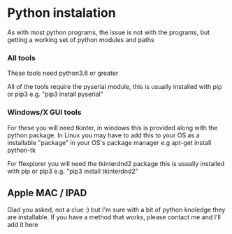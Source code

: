 # Python instalation

As with most python programs, the issue is not with the programs, but getting a working set of python modules and paths

### All tools
These tools need python3.6 or greater

All of the tools require the pyserial module, this is usually installed with pip or pip3
e.g. "pip3 install pyserial"

### Windows/X GUI tools
For these you will need tkinter, in windows this is provided along with the python package. 
In Linux you may have to add this to your OS as a installable "package" in your OS's package manager
e.g apt-get install python-tk 

For ffexplorer you will need the tkinterdnd2 package this is usually installed with pip or pip3
e.g. "pip3 install tkinterdnd2"

## Apple MAC / IPAD 
Glad you asked, not a clue :) but I'm sure with a bit of python knoledge they are installable. 
If you have a method that works, please contact me and I'll add it here

